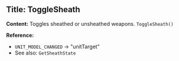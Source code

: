 ## Title: ToggleSheath

**Content:**
Toggles sheathed or unsheathed weapons.
`ToggleSheath()`

**Reference:**
- `UNIT_MODEL_CHANGED` → "unitTarget"
- See also: `GetSheathState`